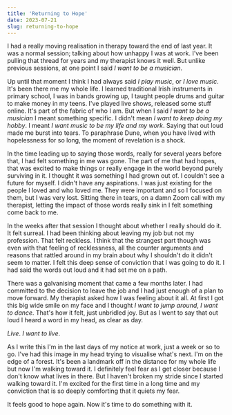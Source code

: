 ```yaml
---
title: 'Returning to Hope'
date: 2023-07-21
slug: returning-to-hope
---
```


I had a really moving realisation in therapy toward the end of last year. It was a normal session; talking about how unhappy I was at work. I've been pulling that thread for years and my therapist knows it well. But unlike previous sessions, at one point I said _I want to be a musician_.

Up until that moment I think I had always said _I play music_, or _I love music_. It's been there me my whole life. I learned traditional Irish instruments in primary school, I was in bands growing up, I taught people drums and guitar to make money in my teens. I've played live shows, released some stuff online. It's part of the fabric of who I am. But when I said _I want to be a musician_ I meant something specific. I didn't mean _I want to keep doing my hobby_. I meant _I want music to be my life and my work_. Saying that out loud made me burst into tears. To paraphrase Dune, when you have lived with hopelessness for so long, the moment of revelation is a shock.

In the time leading up to saying those words, really for several years before that, I had felt something in me was gone. The part of me that had hopes, that was excited to make things or really engage in the world beyond purely surviving in it. I thought it was something I had grown out of. I couldn't see a future for myself. I didn't have any aspirations. I was just existing for the people I loved and who loved me. They were important and so I focused on them, but I was very lost. Sitting there in tears, on a damn Zoom call with my therapist, letting the impact of those words really sink in I felt something come back to me.

In the weeks after that session I thought about whether I really should do it. It felt surreal. I had been thinking about leaving my job but not my profession. That felt reckless. I think that the strangest part though was even with that feeling of recklessness, all the counter arguments and reasons that rattled around in my brain about why I shouldn't do it didn't seem to matter. I felt this deep sense of conviction that I was going to do it. I had said the words out loud and it had set me on a path.

There was a galvanising moment that came a few months later. I had committed to the decision to leave the job and I had just enough of a plan to move forward. My therapist asked how I was feeling about it all. At first I got this big wide smile on my face and I thought _I want to jump around_, _I want to dance_. That's how it felt, just unbridled joy. But as I went to say that out loud I heard a word in my head, as clear as day.

_Live_. _I want to live_.

As I write this I'm in the last days of my notice at work, just a week or so to go. I've had this image in my head trying to visualise what's next. I'm on the edge of a forest. It's been a landmark off in the distance for my whole life but now I'm walking toward it. I definitely feel fear as I get closer because I don't know what lives in there. But I haven't broken my stride since I started walking toward it. I'm excited for the first time in a long time and my conviction that is so deeply comforting that it quiets my fear.

It feels good to hope again. Now it's time to do something with it.

